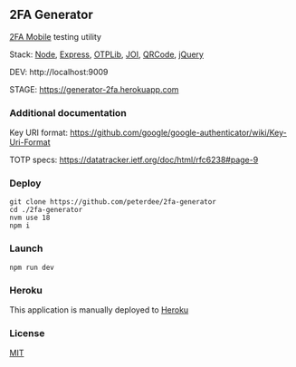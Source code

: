 ## 2FA Generator

[2FA Mobile](https://github.com/peterdee/2fa-mobile) testing utility

Stack: [Node](https://nodejs.org), [Express](http://expressjs.com), [OTPLib](https://www.npmjs.com/package/otplib), [JOI](https://www.npmjs.com/package/joi), [QRCode](https://www.npmjs.com/package/qrcodejs), [jQuery](https://jquery.com)

DEV: http://localhost:9009

STAGE: https://generator-2fa.herokuapp.com

### Additional documentation

Key URI format: https://github.com/google/google-authenticator/wiki/Key-Uri-Format

TOTP specs: https://datatracker.ietf.org/doc/html/rfc6238#page-9

### Deploy

```shell script
git clone https://github.com/peterdee/2fa-generator
cd ./2fa-generator
nvm use 18
npm i
```

### Launch

```shell script
npm run dev
```

### Heroku

This application is manually deployed to [Heroku](https://www.heroku.com)

### License

[MIT](LICENSE.md)

